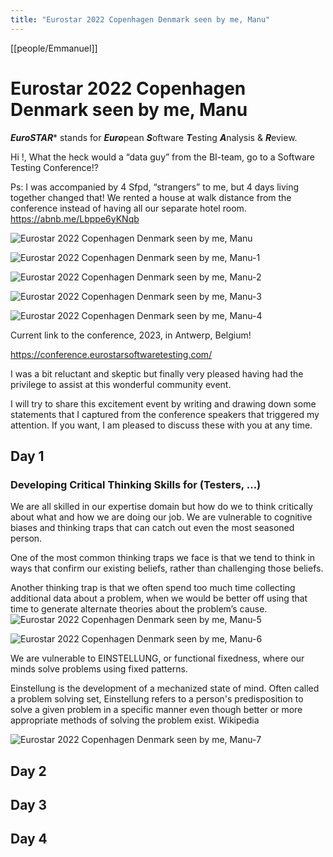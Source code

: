 ```yaml
---
title: "Eurostar 2022 Copenhagen Denmark seen by me, Manu"
---
```

[[people/Emmanuel]]

# Eurostar 2022 Copenhagen Denmark seen by me, Manu


***EuroSTAR**** stands for ***Euro***pean ***S***oftware ***T***esting ***A***nalysis & ***R***eview.

Hi !,
What the heck would a “data guy” from the BI-team, go to a Software Testing Conference!?


Ps: I was accompanied by 4 Sfpd, “strangers” to me, but 4 days living together changed that! We rented a house at walk distance from the conference instead of having all our separate hotel room. https://abnb.me/Lbppe6yKNqb

![Eurostar 2022 Copenhagen Denmark seen by me, Manu](images/Eurostar%202022%20Copenhagen%20Denmark%20seen%20by%20me,%20Manu.jpeg)

![Eurostar 2022 Copenhagen Denmark seen by me, Manu-1](images/Eurostar%202022%20Copenhagen%20Denmark%20seen%20by%20me,%20Manu-1.jpeg)

![Eurostar 2022 Copenhagen Denmark seen by me, Manu-2](images/Eurostar%202022%20Copenhagen%20Denmark%20seen%20by%20me,%20Manu-2.jpeg)

![Eurostar 2022 Copenhagen Denmark seen by me, Manu-3](images/Eurostar%202022%20Copenhagen%20Denmark%20seen%20by%20me,%20Manu-3.jpeg)

![Eurostar 2022 Copenhagen Denmark seen by me, Manu-4](images/Eurostar%202022%20Copenhagen%20Denmark%20seen%20by%20me,%20Manu-4.jpeg)

Current link to the conference, 2023, in Antwerp, Belgium!

https://conference.eurostarsoftwaretesting.com/

I was a bit reluctant and skeptic but finally very pleased having had the privilege to assist at this wonderful community event.

I will try to share this excitement event by writing and drawing down some statements that I captured from the conference speakers that triggered my attention.
If you want, I am pleased to discuss these with you at any time.

## Day 1

### **Developing Critical Thinking Skills for (Testers, …)**
We are all skilled in our expertise domain 
but how do we to think critically about what and how we are doing our job. We are vulnerable to cognitive biases and thinking traps that can catch out even the most seasoned person.

One of the most common thinking traps we face is that we tend to think in ways that confirm our existing beliefs, rather than challenging those beliefs.

Another thinking trap is that we often spend too much time collecting additional data about a problem, when we would be better off using that time to generate alternate theories about the problem’s cause.
![Eurostar 2022 Copenhagen Denmark seen by me, Manu-5](images/Eurostar%202022%20Copenhagen%20Denmark%20seen%20by%20me,%20Manu-5.jpeg)

![Eurostar 2022 Copenhagen Denmark seen by me, Manu-6](images/Eurostar%202022%20Copenhagen%20Denmark%20seen%20by%20me,%20Manu-6.jpeg)

We are vulnerable to EINSTELLUNG, or functional fixedness, where our minds solve problems using fixed patterns.

Einstellung is the development of a mechanized state of mind. Often called a problem solving set, Einstellung refers to a person's predisposition to solve a given problem in a specific manner even though better or more appropriate methods of solving the problem exist. Wikipedia

![Eurostar 2022 Copenhagen Denmark seen by me, Manu-7](images/Eurostar%202022%20Copenhagen%20Denmark%20seen%20by%20me,%20Manu-7.jpeg)

## Day 2

## Day 3

## Day 4

